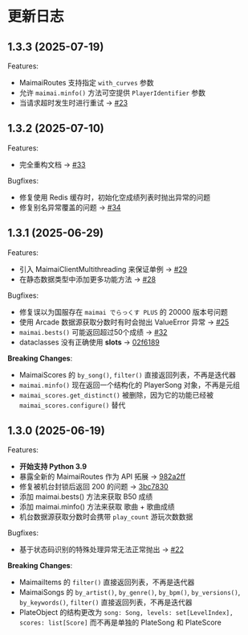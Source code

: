 # 更新日志

## 1.3.3 (2025-07-19)

Features:
  - MaimaiRoutes 支持指定 `with_curves` 参数
  - 允许 `maimai.minfo()` 方法可空提供 `PlayerIdentifier` 参数
  - 当请求超时发生时进行重试 -> [#23](https://github.com/TrueRou/maimai.py/issues/23)

## 1.3.2 (2025-07-10)

Features:
  - 完全重构文档 -> [#33](https://github.com/TrueRou/maimai.py/issues/33)

Bugfixes:
  - 修复使用 Redis 缓存时，初始化空成绩列表时抛出异常的问题
  - 修复别名异常覆盖的问题 -> [#34](https://github.com/TrueRou/maimai.py/issues/34)

## 1.3.1 (2025-06-29)

Features:
  - 引入 MaimaiClientMultithreading 来保证单例 -> [#29](https://github.com/TrueRou/maimai.py/pull/29)
  - 在静态数据类型中添加更多功能方法 -> [#28](https://github.com/TrueRou/maimai.py/issues/28)

Bugfixes:
  - 修复误以为国服存在 `maimai でらっくす PLUS` 的 20000 版本号问题
  - 使用 Arcade 数据源获取分数时有时会抛出 ValueError 异常 -> [#25](https://github.com/TrueRou/maimai.py/issues/25)
  - `maimai.bests()` 可能返回超过50个成绩 -> [#32](https://github.com/TrueRou/maimai.py/issues/32)
  - dataclasses 没有正确使用 __slots__ -> [02f6189](https://github.com/TrueRou/maimai.py/commit/02f61892144ff6ac7eea3181452c9aefd4514bc3)

**Breaking Changes**:
  - MaimaiScores 的 `by_song()`, `filter()` 直接返回列表，不再是迭代器
  - `maimai.minfo()` 现在返回一个结构化的 PlayerSong 对象，不再是元组
  - `maimai_scores.get_distinct()` 被删除，因为它的功能已经被 `maimai_scores.configure()` 替代

## 1.3.0 (2025-06-19)

Features:
  - **开始支持 Python 3.9**
  - 暴露全新的 MaimaiRoutes 作为 API 拓展 -> [982a2ff](https://github.com/TrueRou/maimai.py/commit/982a2ff32edadc2e71be8ff8505a8152467cfd49)
  - 修复被机台封锁后返回 200 的问题 -> [3bc7830](https://github.com/TrueRou/maimai.py/commit/3bc7830fa5ca047cd2567badc747825ae2bba28e)
  - 添加 maimai.bests() 方法来获取 B50 成绩
  - 添加 maimai.minfo() 方法来获取 歌曲 + 歌曲成绩
  - 机台数据源获取分数时会携带 `play_count` 游玩次数数据

Bugfixes:
  - 基于状态码识别的特殊处理异常无法正常抛出 -> [#22](https://github.com/TrueRou/maimai.py/issues/22)

**Breaking Changes**:
  - MaimaiItems 的 `filter()` 直接返回列表，不再是迭代器
  - MaimaiSongs 的 `by_artist()`, `by_genre()`, `by_bpm()`, `by_versions()`, `by_keywords()`, `filter()` 直接返回列表，不再是迭代器
  - PlateObject 的结构更改为 `song: Song, levels: set[LevelIndex], scores: list[Score]` 而不再是单独的 PlateSong 和 PlateScore